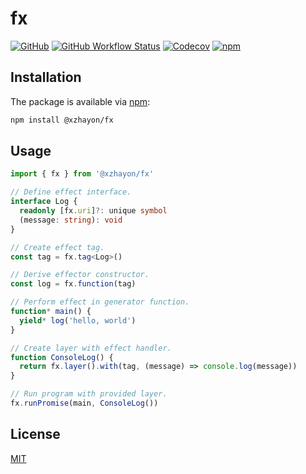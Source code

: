 # fx

[![GitHub](https://img.shields.io/github/license/xzhavilla/fx)](LICENSE.md)
[![GitHub Workflow Status](https://img.shields.io/github/actions/workflow/status/xzhavilla/fx/test.yaml?branch=main)](https://github.com/xzhavilla/fx/actions)
[![Codecov](https://img.shields.io/codecov/c/gh/xzhavilla/fx)](https://app.codecov.io/gh/xzhavilla/fx)
[![npm](https://img.shields.io/npm/v/@xzhayon/fx)](https://www.npmjs.com/package/@xzhayon/fx)

## Installation

The package is available via [npm](https://www.npmjs.com/package/@xzhayon/fx):

```sh
npm install @xzhayon/fx
```

## Usage

```typescript
import { fx } from '@xzhayon/fx'

// Define effect interface.
interface Log {
  readonly [fx.uri]?: unique symbol
  (message: string): void
}

// Create effect tag.
const tag = fx.tag<Log>()

// Derive effector constructor.
const log = fx.function(tag)

// Perform effect in generator function.
function* main() {
  yield* log('hello, world')
}

// Create layer with effect handler.
function ConsoleLog() {
  return fx.layer().with(tag, (message) => console.log(message))
}

// Run program with provided layer.
fx.runPromise(main, ConsoleLog())
```

## License

[MIT](LICENSE.md)
